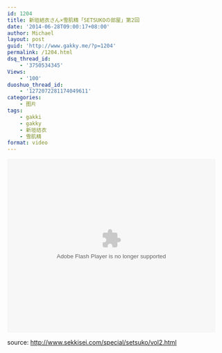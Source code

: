 ```yaml
---
id: 1204
title: 新垣結衣さん×雪肌精「SETSUKOの部屋」第2回
date: '2014-06-28T09:00:17+08:00'
author: Michael
layout: post
guid: 'http://www.gakky.me/?p=1204'
permalink: /1204.html
dsq_thread_id:
    - '3750534345'
Views:
    - '100'
duoshuo_thread_id:
    - '1272072281174049611'
categories:
    - 图片
tags:
    - gakki
    - gakky
    - 新垣结衣
    - 雪肌精
format: video
---
```


<embed allowfullscreen="allowfullscreen" allowscriptaccess="always" height="400" src="http://www.tudou.com/v/vUX1C88JAGs/&bid=05&rpid=51229674&resourceId=51229674_05_05_99/v.swf" type="application/x-shockwave-flash" width="480" wmode="opaque"></embed>

source: <http://www.sekkisei.com/special/setsuko/vol2.html>